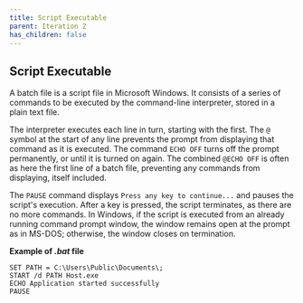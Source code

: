 ```yaml
---
title: Script Executable
parent: Iteration 2
has_children: false
---
```


## Script Executable
A batch file is a script file in Microsoft Windows. It consists of a series of commands to be executed by the command-line interpreter, stored in a plain text file.

The interpreter executes each line in turn, starting with the first. The `@` symbol at the start of any line prevents the prompt from displaying that command as it is executed. The command `ECHO OFF` turns off the prompt permanently, or until it is turned on again. The combined `@ECHO OFF` is often as here the first line of a batch file, preventing any commands from displaying, itself included.

The ``PAUSE`` command displays ``Press any key to continue...`` and pauses the script's execution. After a key is pressed, the script terminates, as there are no more commands. In Windows, if the script is executed from an already running command prompt window, the window remains open at the prompt as in MS-DOS; otherwise, the window closes on termination.

**Example of _.bat_ file**
```
SET PATH = C:\Users\Public\Documents\;
START /d PATH Host.exe
ECHO Application started successfully
PAUSE
```